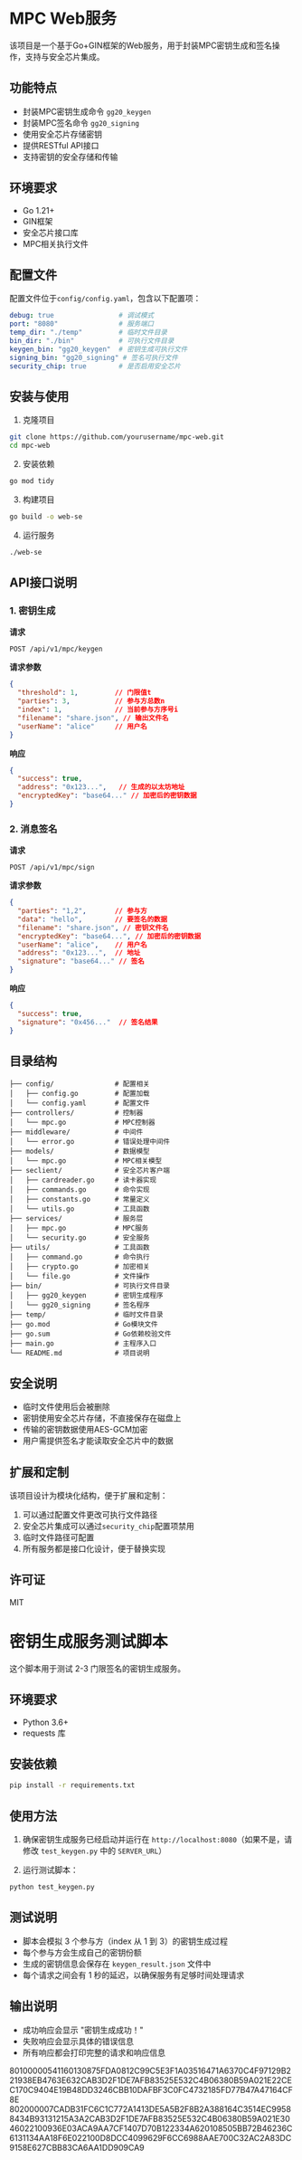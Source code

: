 # MPC Web服务

该项目是一个基于Go+GIN框架的Web服务，用于封装MPC密钥生成和签名操作，支持与安全芯片集成。

## 功能特点

- 封装MPC密钥生成命令 `gg20_keygen`
- 封装MPC签名命令 `gg20_signing`
- 使用安全芯片存储密钥
- 提供RESTful API接口
- 支持密钥的安全存储和传输

## 环境要求

- Go 1.21+
- GIN框架
- 安全芯片接口库
- MPC相关执行文件

## 配置文件

配置文件位于`config/config.yaml`，包含以下配置项：

```yaml
debug: true                # 调试模式
port: "8080"               # 服务端口
temp_dir: "./temp"         # 临时文件目录
bin_dir: "./bin"           # 可执行文件目录
keygen_bin: "gg20_keygen"  # 密钥生成可执行文件
signing_bin: "gg20_signing" # 签名可执行文件
security_chip: true        # 是否启用安全芯片
```

## 安装与使用

1. 克隆项目
```bash
git clone https://github.com/yourusername/mpc-web.git
cd mpc-web
```

2. 安装依赖
```bash
go mod tidy
```

3. 构建项目
```bash
go build -o web-se
```

4. 运行服务
```bash
./web-se
```

## API接口说明

### 1. 密钥生成

**请求**

```
POST /api/v1/mpc/keygen
```

**请求参数**

```json
{
  "threshold": 1,         // 门限值t
  "parties": 3,           // 参与方总数n
  "index": 1,             // 当前参与方序号i
  "filename": "share.json", // 输出文件名
  "userName": "alice"     // 用户名
}
```

**响应**

```json
{
  "success": true,
  "address": "0x123...",   // 生成的以太坊地址
  "encryptedKey": "base64..." // 加密后的密钥数据
}
```

### 2. 消息签名

**请求**

```
POST /api/v1/mpc/sign
```

**请求参数**

```json
{
  "parties": "1,2",       // 参与方
  "data": "hello",        // 要签名的数据
  "filename": "share.json", // 密钥文件名
  "encryptedKey": "base64...", // 加密后的密钥数据
  "userName": "alice",    // 用户名
  "address": "0x123...",  // 地址
  "signature": "base64..." // 签名
}
```

**响应**

```json
{
  "success": true,
  "signature": "0x456..."  // 签名结果
}
```

## 目录结构

```
├── config/               # 配置相关
│   ├── config.go         # 配置加载
│   └── config.yaml       # 配置文件
├── controllers/          # 控制器
│   └── mpc.go            # MPC控制器
├── middleware/           # 中间件
│   └── error.go          # 错误处理中间件
├── models/               # 数据模型
│   └── mpc.go            # MPC相关模型
├── seclient/             # 安全芯片客户端
│   ├── cardreader.go     # 读卡器实现
│   ├── commands.go       # 命令实现
│   ├── constants.go      # 常量定义
│   └── utils.go          # 工具函数
├── services/             # 服务层
│   ├── mpc.go            # MPC服务
│   └── security.go       # 安全服务
├── utils/                # 工具函数
│   ├── command.go        # 命令执行
│   ├── crypto.go         # 加密相关
│   └── file.go           # 文件操作
├── bin/                  # 可执行文件目录
│   ├── gg20_keygen       # 密钥生成程序
│   └── gg20_signing      # 签名程序
├── temp/                 # 临时文件目录
├── go.mod                # Go模块文件
├── go.sum                # Go依赖校验文件
├── main.go               # 主程序入口
└── README.md             # 项目说明
```

## 安全说明

- 临时文件使用后会被删除
- 密钥使用安全芯片存储，不直接保存在磁盘上
- 传输的密钥数据使用AES-GCM加密
- 用户需提供签名才能读取安全芯片中的数据

## 扩展和定制

该项目设计为模块化结构，便于扩展和定制：

1. 可以通过配置文件更改可执行文件路径
2. 安全芯片集成可以通过`security_chip`配置项禁用
3. 临时文件路径可配置
4. 所有服务都是接口化设计，便于替换实现

## 许可证

MIT 

# 密钥生成服务测试脚本

这个脚本用于测试 2-3 门限签名的密钥生成服务。

## 环境要求

- Python 3.6+
- requests 库

## 安装依赖

```bash
pip install -r requirements.txt
```

## 使用方法

1. 确保密钥生成服务已经启动并运行在 `http://localhost:8080`（如果不是，请修改 `test_keygen.py` 中的 `SERVER_URL`）

2. 运行测试脚本：

```bash
python test_keygen.py
```

## 测试说明

- 脚本会模拟 3 个参与方（index 从 1 到 3）的密钥生成过程
- 每个参与方会生成自己的密钥份额
- 生成的密钥信息会保存在 `keygen_result.json` 文件中
- 每个请求之间会有 1 秒的延迟，以确保服务有足够时间处理请求

## 输出说明

- 成功响应会显示 "密钥生成成功！"
- 失败响应会显示具体的错误信息
- 所有响应都会打印完整的请求和响应信息 


80100000541160130875FDA0812C99C5E3F1A03516471A6370C4F97129B221938EB4763E632CAB3D2F1DE7AFB83525E532C4B06380B59A021E22CEC170C9404E19B48DD3246CBB10DAFBF3C0FC4732185FD77B47A47164CF8E
802000007CADB31FC6C1C772A1413DE5A5B2F8B2A388164C3514EC99588434B93131215A3A2CAB3D2F1DE7AFB83525E532C4B06380B59A021E3046022100936E03ACA9AA7CF1407D70B122334A620108505BB72B46236C6131134AA18F6E022100D8DCC4099629F6CC6988AAE700C32AC2A83DC9158E627CBB83CA6AA1DD909CA9